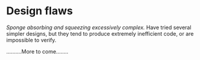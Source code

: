 # Design flaws

*Sponge absorbing and squeezing excessively complex.* Have tried several
simpler designs, but they tend to produce extremely inefficient code, or
are impossible to verify.

..........More to come........
